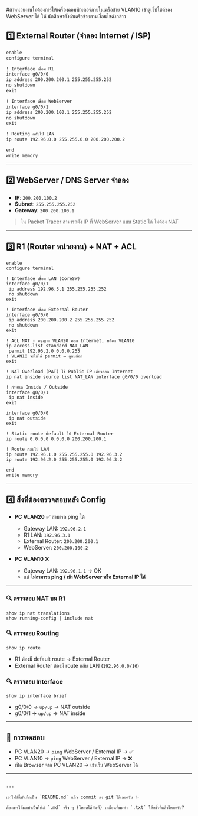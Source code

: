 #ถ้าหน่วยงานไม่ต้องการให้เครื่องคอมพิวเตอร์ภายในเครือข่าย VLAN10 เข้าดูเว็ปไซด์ของ WebServer ได้ ให้ นักศึกษาตั้งค่าเครือข่ายตามเงื่อนไขดังกล่าว


1️⃣ External Router (จำลอง Internet / ISP)
---

````markdown
enable
configure terminal

! Interface เชื่อม R1
interface g0/0/0
ip address 200.200.200.1 255.255.255.252
no shutdown
exit

! Interface เชื่อม WebServer
interface g0/0/1
ip address 200.200.100.1 255.255.255.252
no shutdown
exit

! Routing กลับไป LAN
ip route 192.96.0.0 255.255.0.0 200.200.200.2

end
write memory

````

---

## 2️⃣ WebServer / DNS Server จำลอง

* **IP**: `200.200.100.2`
* **Subnet**: `255.255.255.252`
* **Gateway**: `200.200.100.1`

> ใน Packet Tracer สามารถตั้ง IP ที่ WebServer แบบ Static ได้ ไม่ต้อง NAT

---

## 3️⃣ R1 (Router หน่วยงาน) + NAT + ACL

```shell
enable
configure terminal

! Interface เชื่อม LAN (CoreSW)
interface g0/0/1
 ip address 192.96.3.1 255.255.255.252
 no shutdown
exit

! Interface เชื่อม External Router
interface g0/0/0
 ip address 200.200.200.2 255.255.255.252
 no shutdown
exit

! ACL NAT - อนุญาต VLAN20 ออก Internet, บล็อก VLAN10
ip access-list standard NAT_LAN
 permit 192.96.2.0 0.0.0.255
! VLAN10 จะไม่ได้ permit → ถูกบล็อก
exit

! NAT Overload (PAT) ใช้ Public IP เดียวออก Internet
ip nat inside source list NAT_LAN interface g0/0/0 overload

! กำหนด Inside / Outside
interface g0/0/1
 ip nat inside
exit

interface g0/0/0
 ip nat outside
exit

! Static route default ไป External Router
ip route 0.0.0.0 0.0.0.0 200.200.200.1

! Route กลับไป LAN
ip route 192.96.1.0 255.255.255.0 192.96.3.2
ip route 192.96.2.0 255.255.255.0 192.96.3.2

end
write memory
```

---

## 4️⃣ สิ่งที่ต้องตรวจสอบหลัง Config

* **PC VLAN20** ✅ สามารถ ping ได้

  * Gateway LAN: `192.96.2.1`
  * R1 LAN: `192.96.3.1`
  * External Router: `200.200.200.1`
  * WebServer: `200.200.100.2`

* **PC VLAN10** ❌

  * Gateway LAN: `192.96.1.1` → OK
  * แต่ **ไม่สามารถ ping / เข้า WebServer หรือ External IP ได้**

---

### 🔍 ตรวจสอบ NAT บน R1

```shell
show ip nat translations
show running-config | include nat
```

### 🔍 ตรวจสอบ Routing

```shell
show ip route
```

* R1 ต้องมี default route → External Router
* External Router ต้องมี route กลับ LAN (`192.96.0.0/16`)

### 🔍 ตรวจสอบ Interface

```shell
show ip interface brief
```

* g0/0/0 → `up/up` → NAT outside
* g0/0/1 → `up/up` → NAT inside

---

## 🧪 การทดสอบ

* PC VLAN20 → `ping` WebServer / External IP → ✅
* PC VLAN10 → `ping` WebServer / External IP → ❌
* เปิด Browser จาก PC VLAN20 → เข้าเว็บ WebServer ได้

---

```

---

เอาไฟล์นี้บันทึกเป็น `README.md` แล้ว commit ลง git ได้เลยครับ ✨  

ต้องการให้ผมทำเป็นไฟล์ `.md` จริง ๆ (โหลดได้ทันที) เหมือนที่ผมทำ `.txt` ให้ครั้งที่แล้วไหมครับ?
```
